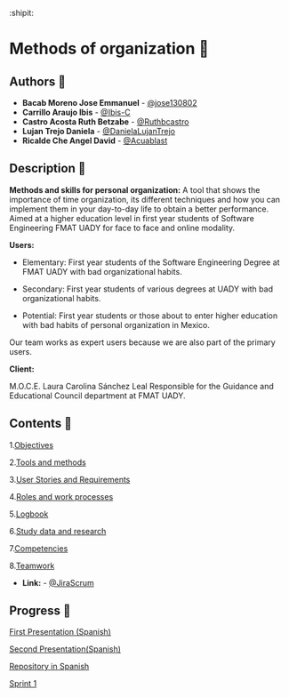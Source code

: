 :shipit:
# Methods of organization :notebook:

## Authors :pencil:
* **Bacab Moreno Jose Emmanuel** - [@jose130802](https://github.com/jose130802 "jose130802")
* **Carrillo Araujo Ibis** - [@Ibis-C](https://github.com/Ibis-C "@Ibis-C")
* **Castro Acosta Ruth Betzabe** - [@Ruthbcastro](https://github.com/Ruthbcastro "@Ruthbcastro")
* **Lujan Trejo Daniela** - [@DanielaLujanTrejo](https://github.com/DanielaLujanTrejo "@DanielaLujanTrejo") 
* **Ricalde Che Angel David** - [@Acuablast](https://github.com/Acuablast "@JAcuablast")


## Description :page_facing_up:

**Methods and skills for personal organization:**
A tool that shows the importance of time organization, its different techniques and how you can implement them in your day-to-day life to obtain a better performance. Aimed at a higher education level in first year students of Software Engineering FMAT UADY for face to face and online modality.

**Users:** 
- Elementary: First year students of the Software Engineering Degree at FMAT UADY with bad organizational habits.

- Secondary: First year students of various degrees at UADY with bad organizational habits.


- Potential: First year students or those about to enter higher education with bad habits of personal organization in Mexico.

Our team works as expert users because we are also part of the primary users.

**Client:**

M.O.C.E. Laura Carolina Sánchez Leal Responsible for the Guidance and Educational Council department at FMAT UADY.

## Contents :scroll:

1.[Objectives](https://github.com/DanielaLujanTrejo/Methods-of-organization-/blob/main/Documentation/1.%20Objectives.md#general-objective "Objectives")

2.[Tools and methods](https://github.com/DanielaLujanTrejo/Methods-of-organization-/blob/main/Documentation/2.%20Tools%20and%20Methods.md#tools-and-methods "Tools and methods")

3.[User Stories and Requirements](https://github.com/DanielaLujanTrejo/Methods-of-organization-/blob/main/Documentation/3.%20User%20Stories%20and%20non-functional%20requirements.md#user-stories-and-requirements "User Stories and Requirements")

4.[Roles and work processes](https://github.com/DanielaLujanTrejo/Methods-of-organization-/blob/main/Documentation/4.%20Roles%20and%20work%20processes.md#work-process "Roles and work processes")

5.[Logbook](https://github.com/DanielaLujanTrejo/Methods-of-organization-/blob/main/Documentation/5.%20Logbook.md#logbook "Logbook")

6.[Study data and research](https://github.com/DanielaLujanTrejo/Methods-of-organization-/blob/main/Documentation/6.%20Study%20data%20and%20research.md#study-data-and-research "Study data and research")

7.[Competencies](https://github.com/DanielaLujanTrejo/Methods-of-organization-/blob/main/Documentation/7.%20Competencies.md#competencies "Competencies")

8.[Teamwork](https://github.com/DanielaLujanTrejo/Methods-of-organization-/blob/main/Documentation/8.%20Teamwork.md#teamwork "Teamwork")

* **Link:** - [@JiraScrum](https://metodos-de-organizacion.atlassian.net/jira/software/projects/PFIS/boards/2)

## Progress :bookmark_tabs:
[First Presentation (Spanish)](https://drive.google.com/file/d/1F0vofleelqB5JcEyuFYQqAPxitU4AYgu/view "First Presentation")

[Second Presentation(Spanish)](https://drive.google.com/file/d/1ep6Cnb9KUwBt8I_DcG6udEol8-JouwQL/view?usp=sharing "Second Presentation")

[Repository in Spanish](https://github.com/Ibis-C/Metodos-de-organizacion#métodos-de-organización-notebook "Repository in Spanish")

[Sprint 1]( "Sprint1")


